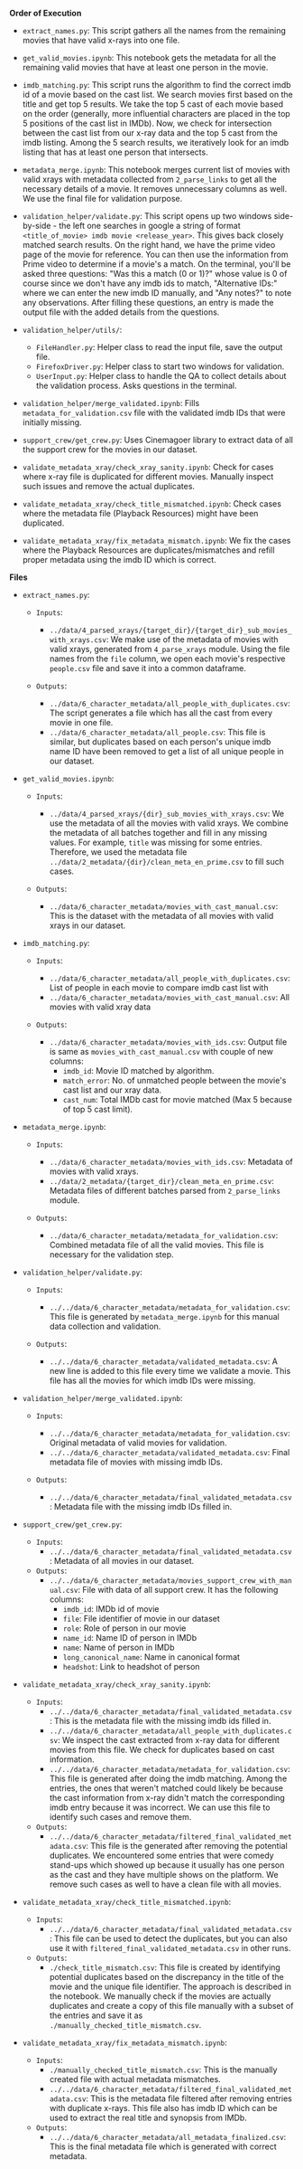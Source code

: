 **Order of Execution**
- `extract_names.py`: This script gathers all the names from the remaining movies that have valid x-rays into one file.

- `get_valid_movies.ipynb`: This notebook gets the metadata for all the remaining valid movies that have at least one person in the movie.

- `imdb_matching.py`: This script runs the algorithm to find the correct imdb id of a movie based on the cast list. We search movies first based on the title and get top 5 results. We take the top 5 cast of each movie based on the order (generally, more influential characters are placed in the top 5 positions of the cast list in IMDb). Now, we check for intersection between the cast list from our x-ray data and the top 5 cast from the imdb listing. Among the 5 search results, we iteratively look for an imdb listing that has at least one person that intersects.

- `metadata_merge.ipynb`: This notebook merges current list of movies with valid xrays with metadata collected from `2_parse_links` to get all the necessary details of a movie. It removes unnecessary columns as well. We use the final file for validation purpose.

- `validation_helper/validate.py`: This script opens up two windows side-by-side - the left one searches in google a string of format `<title_of_movie> imdb movie <release_year>`. This gives back closely matched search results. On the right hand, we have the prime video page of the movie for reference. You can then use the information from Prime video to determine if a movie's a match. On the terminal, you'll be asked three questions: "Was this a match (0 or 1)?" whose value is 0 of course since we don't have any imdb ids to match, "Alternative IDs:" where we can enter the new imdb ID manually, and "Any notes?" to note any observations. After filling these questions, an entry is made the output file with the added details from the questions.

- `validation_helper/utils/`:
    - `FileHandler.py`: Helper class to read the input file, save the output file.
    - `FirefoxDriver.py`: Helper class to start two windows for validation.
    - `UserInput.py`: Helper class to handle the QA to collect details about the validation process. Asks questions in the terminal.

- `validation_helper/merge_validated.ipynb`: Fills `metadata_for_validation.csv` file with the validated imdb IDs that were initially missing.

- `support_crew/get_crew.py`: Uses Cinemagoer library to extract data of all the support crew for the movies in our dataset.

- `validate_metadata_xray/check_xray_sanity.ipynb`: Check for cases where x-ray file is duplicated for different movies. Manually inspect such issues and remove the actual duplicates.

- `validate_metadata_xray/check_title_mismatched.ipynb`: Check cases where the metadata file (Playback Resources) might have been duplicated.

- `validate_metadata_xray/fix_metadata_mismatch.ipynb`: We fix the cases where the Playback Resources are duplicates/mismatches and refill proper metadata using the imdb ID which is correct.

**Files**
- `extract_names.py`:
    - `Inputs`:
        - `../data/4_parsed_xrays/{target_dir}/{target_dir}_sub_movies_with_xrays.csv`: We make use of the metadata of movies with valid xrays, generated from `4_parse_xrays` module. Using the file names from the `file` column, we open each movie's respective `people.csv` file and save it into a common dataframe.

    - `Outputs`:
        - `../data/6_character_metadata/all_people_with_duplicates.csv`: The script generates a file which has all the cast from every movie in one file.
        - `../data/6_character_metadata/all_people.csv`: This file is similar, but duplicates based on each person's unique imdb name ID have been removed to get a list of all unique people in our dataset.

- `get_valid_movies.ipynb`:
    - `Inputs`:
        - `../data/4_parsed_xrays/{dir}_sub_movies_with_xrays.csv`: We use the metadata of all the movies with valid xrays. We combine the metadata of all batches together and fill in any missing values. For example, `title` was missing for some entries. Therefore, we used the metadata file `../data/2_metadata/{dir}/clean_meta_en_prime.csv` to fill such cases.

    - `Outputs`:
        - `../data/6_character_metadata/movies_with_cast_manual.csv`: This is the dataset with the metadata of all movies with valid xrays in our dataset.

- `imdb_matching.py`:
    - `Inputs`:
        - `../data/6_character_metadata/all_people_with_duplicates.csv`: List of people in each movie to compare imdb cast list with
        - `../data/6_character_metadata/movies_with_cast_manual.csv`: All movies with valid xray data
    
    - `Outputs`:
        - `../data/6_character_metadata/movies_with_ids.csv`: Output file is same as `movies_with_cast_manual.csv` with couple of new columns:
            - `imdb_id`: Movie ID matched by algorithm.
            - `match_error`: No. of unmatched people between the movie's cast list and our xray data. 
            - `cast_num`: Total IMDb cast for movie matched (Max 5 because of top 5 cast limit).

- `metadata_merge.ipynb`:
    - `Inputs`:
        - `../data/6_character_metadata/movies_with_ids.csv`: Metadata of movies with valid xrays.
        - `../data/2_metadata/{target_dir}/clean_meta_en_prime.csv`: Metadata files of different batches parsed from `2_parse_links` module.
    
    - `Outputs`:
        - `../data/6_character_metadata/metadata_for_validation.csv`: Combined metadata file of all the valid movies. This file is necessary for the validation step.

- `validation_helper/validate.py`:
    - `Inputs`:
        - `../../data/6_character_metadata/metadata_for_validation.csv`: This file is generated by `metadata_merge.ipynb` for this manual data collection and validation.
    
    - `Outputs`:
        - `../../data/6_character_metadata/validated_metadata.csv`: A new line is added to this file every time we validate a movie. This file has all the movies for which imdb IDs were missing.

- `validation_helper/merge_validated.ipynb`:
    - `Inputs`:
        - `../../data/6_character_metadata/metadata_for_validation.csv`: Original metadata of valid movies for validation.
        - `../../data/6_character_metadata/validated_metadata.csv`: Final metadata file of movies with missing imdb IDs.
    
    - `Outputs`:
        - `../../data/6_character_metadata/final_validated_metadata.csv`: Metadata file with the missing imdb IDs filled in.

- `support_crew/get_crew.py`:
    - `Inputs`:
        - `../../data/6_character_metadata/final_validated_metadata.csv`: Metadata of all movies in our dataset.
    - `Outputs`:
        - `../../data/6_character_metadata/movies_support_crew_with_manual.csv`: File with data of all support crew. It has the following columns:
            - `imdb_id`: IMDb id of movie
            - `file`: File identifier of movie in our dataset
            - `role`: Role of person in our movie
            - `name_id`: Name ID of person in IMDb
            - `name`: Name of person in IMDb
            - `long_canonical_name`: Name in canonical format
            - `headshot`: Link to headshot of person

- `validate_metadata_xray/check_xray_sanity.ipynb`:
    - `Inputs`:
        - `../../data/6_character_metadata/final_validated_metadata.csv`: This is the metadata file with the missing imdb ids filled in.
        - `../../data/6_character_metadata/all_people_with_duplicates.csv`: We inspect the cast extracted from x-ray data for different movies from this file. We check for duplicates based on cast information.
        - `../../data/6_character_metadata/metadata_for_validation.csv`: This file is generated after doing the imdb matching. Among the entries, the ones that weren't matched could likely be because the cast information from x-ray didn't match the corresponding imdb entry because it was incorrect. We can use this file to identify such cases and remove them.
    - `Outputs`:
        - `../../data/6_character_metadata/filtered_final_validated_metadata.csv`: This file is the generated after removing the potential duplicates. We encountered some entries that were comedy stand-ups which showed up because it usually has one person as the cast and they have multiple shows on the platform. We remove such cases as well to have a clean file with all movies.

- `validate_metadata_xray/check_title_mismatched.ipynb`:
    - `Inputs`:
        - `../../data/6_character_metadata/final_validated_metadata.csv`: This file can be used to detect the duplicates, but you can also use it with `filtered_final_validated_metadata.csv` in other runs.
    - `Outputs`:
        - `./check_title_mismatch.csv`: This file is created by identifying potential duplicates based on the discrepancy in the title of the movie and the unique file identifier. The approach is described in the notebook. We manually check if the movies are actually duplicates and create a copy of this file manually with a subset of the entries and save it as `./manually_checked_title_mismatch.csv`.

- `validate_metadata_xray/fix_metadata_mismatch.ipynb`:
    - `Inputs`:
        - `./manually_checked_title_mismatch.csv`: This is the manually created file with actual metadata mismatches.
        - `../../data/6_character_metadata/filtered_final_validated_metadata.csv`: This is the metadata file filtered after removing entries with duplicate x-rays. This file also has imdb ID which can be used to extract the real title and synopsis from IMDb.
    - `Outputs`:
        - `../../data/6_character_metadata/all_metadata_finalized.csv`: This is the final metadata file which is generated with correct metadata.